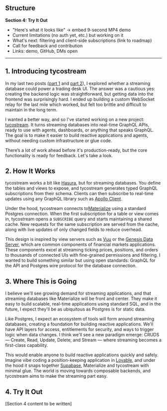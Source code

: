 ## Structure

**Section 4: Try It Out**
- "Here's what it looks like" → embed 9-second MP4 demo
- Current limitations (no auth yet, etc.) but working on it
- What's next: filtering and client-side subscriptions (link to roadmap)
- Call for feedback and contribution
- Links: demo, GitHub, DMs open

---

## 1. Introducing tycostream

In my last two posts ([part 1](https://www.tycoworks.com/p/can-a-stream-processor-power-a-trading) and [part 2](https://www.tycoworks.com/p/can-a-stream-processor-power-a-trading-196)), I explored whether a streaming database could power a trading desk UI. The answer was a cautious yes: creating the backend logic was straightforward, but getting data into the frontend was surprisingly hard. I ended up building a custom WebSocket relay for the last mile which worked, but felt too brittle and difficult to maintain in the long term.

I wanted a better way, and so I've started working on a new project: [tycostream](https://github.com/tycoworks/tycostream). It turns streaming databases into real-time GraphQL APIs, ready to use with agents, dashboards, or anything that speaks GraphQL. The goal is to make it easier to build reactive applications and agents, without needing custom infrastructure or glue code.

There’s a lot of work ahead before it's production-ready, but the core functionality is ready for feedback. Let's take a look.

## 2. How It Works

tycostream works a bit like [Hasura](https://hasura.io/), but for streaming databases. You define the tables and views to expose, and tycostream generates typed GraphQL subscriptions from their schema. Clients can then subscribe to real-time updates using any GraphQL library such as [Apollo Client](https://github.com/apollographql/apollo-client).

Under the hood, tycostream connects to[Materialize](https://materialize.com/) using a standard Postgres connection. When the first subscription for a table or view comes in, tycostream opens a `SUBSCRIBE` query and starts maintaining a shared cache. New requests for the same subscription are served from the cache, along with live updates of only changed fields to reduce overhead.

This design is inspired by view servers such as [Vuu](https://vuu.finos.org/) or the [Genesis Data Server](https://docs.genesis.global/docs/develop/server-capabilities/real-time-queries-data-server/), which are common components of financial markets applications. These components excel at streaming ticking prices, positions, and orders to thousands of connected UIs with fine-grained permissions and filtering. I wanted to build something similar but using open standards: GraphQL for the API and Postgres wire protocol for the database connection.

## 3. Where This is Going

I believe we'll see growing demand for streaming applications, and that streaming databases like Materialize will be front and center. They make it easy to build scalable, real-time applications using standard SQL, and in the future, I expect they'll be as ubiquitous as Postgres is for static data.

Like Postgres, I expect an ecosystem of tools will form around streaming databases, creating a foundation for building reactive applications. We'll have API layers for access, entitlements for security, and ways to trigger logic when data changes. I think we'll see a new paradigm emerge: CRUDS — Create, Read, Update, Delete, and Stream — where streaming becomes a first-class capability.

This would enable anyone to build reactive applications quickly and safely. Imagine vibe coding a position-keeping application in [Lovable](https://lovable.dev/), and under the hood it snaps together [Supabase](https://supabase.com/), Materialize and tycostream with minimal glue. The world is moving towards composable backends, and tycostream aims to make the streaming part easy.

## 4. Try It Out

[Section 4 content to be written]